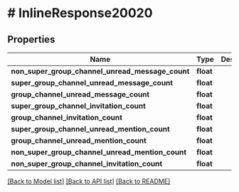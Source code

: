 # # InlineResponse20020

## Properties

Name | Type | Description | Notes
------------ | ------------- | ------------- | -------------
**non_super_group_channel_unread_message_count** | **float** |  | [optional]
**super_group_channel_unread_message_count** | **float** |  | [optional]
**group_channel_unread_message_count** | **float** |  | [optional]
**super_group_channel_invitation_count** | **float** |  | [optional]
**group_channel_invitation_count** | **float** |  | [optional]
**super_group_channel_unread_mention_count** | **float** |  | [optional]
**group_channel_unread_mention_count** | **float** |  | [optional]
**non_super_group_channel_unread_mention_count** | **float** |  | [optional]
**non_super_group_channel_invitation_count** | **float** |  | [optional]

[[Back to Model list]](../../README.md#models) [[Back to API list]](../../README.md#endpoints) [[Back to README]](../../README.md)
